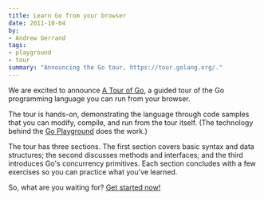 ```yaml
---
title: Learn Go from your browser
date: 2011-10-04
by:
- Andrew Gerrand
tags:
- playground
- tour
summary: "Announcing the Go tour, https://tour.golang.org/."
---
```



We are excited to announce [A Tour of Go](https://tour.golang.org/),
a guided tour of the Go programming language you can run from your browser.

The tour is hands-on, demonstrating the language through code samples that you can modify,
compile, and run from the tour itself.
(The technology behind the [Go Playground](/doc/play/) does the work.)

The tour has three sections. The first section covers basic syntax and data structures;
the second discusses methods and interfaces;
and the third introduces Go's concurrency primitives.
Each section concludes with a few exercises so you can practice what you've learned.

So, what are you waiting for? [Get started now!](https://tour.golang.org/)

